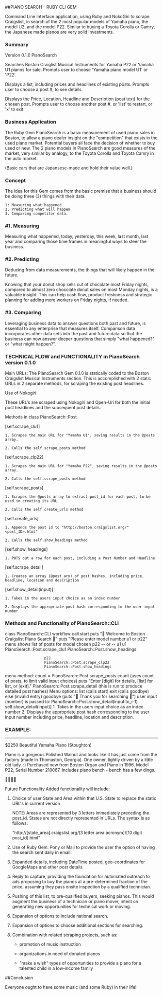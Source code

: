 ##PIANO SEARCH - RUBY CLI GEM

Command Line Interface application, using Ruby and NokoGiri to scrape Craigslist, in search of the 2 most popular models of Yamaha piano, the model U2, and the model P22. Similar to buying a Toyota Corolla or Camry, the Japanese made pianos are very solid investments.

### Summary

Version 0.1.0 PianoSearch

Searches Boston Craiglist Musical Instruments for Yamaha P22 or Yamaha U1 pianos for sale.
Prompts user to choose 'Yamaha piano model U1' or 'P22'.

Displays a list, including prices and headlines of existing posts.
Prompts user to choose a post #, to see details.

Displays the Price, Location, Headline and Description (post text) for the chosen post.
Prompts user to choose another post #, or 'list' to restart, or 'x' to exit.

### Business Application

The Ruby Gem PianoSearch is a basic measurement of used piano sales in Boston, to allow a piano dealer insight on the "competition" that exists in the used piano market. Potential buyers all face the decision of whether to buy used or new. The 2 piano models in PianoSearch are good measures of the market, very similar by analogy, to the Toyota Corolla and Toyota Camry in the auto market.

(Basic cars that are Japansese-made and hold their value well.)

### Concept

The idea for this Gem comes from the basic premise that a business should be doing three (3) things with their data.

    1: Measuring what happened
    2. Predicting what will happen
    3. Comparing competitor data.

### #1. Measuring

Measuring what happened, today, yesterday, this week, last month, last year and comparing those time frames in meaningful ways to steer the business.

### #2. Predicting

Deducing from data measurements, the things that will likely happen in the future.

Knowing that your donut shop sells out of chocolate most Friday nights, compared to almost zero chocolate donut sales on most Monday nights, is a valuable insight. This can help cash flow, product freshness and strategic planning for adding more workers on Friday nights, if needed.

### #3. Comparing

Leveraging business data to answer questions both past and future, is essential to any enterprise that measures itself. Comparison data incorporates other data sets into the past and future data so that the business can now answer deeper questions that simply "what happened?" or "what might happen?".

### TECHNICAL FLOW and FUNCTIONALITY in PianoSearch version 0.1.0

Main URLs:
The PianoSearch Gem 0.1.0 is statically coded to the Boston Craigslist Musical Instruments section. This is accomplished with 2 static URLs in 2 separate methods, for scraping the existing post headlines.

Use of Nokogiri

These URL's are scraped using Nokogiri and Open-Uri for both the initial post headlines and the subsequent post details.

Methods in class PianoSearch::Post

[self.scrape_clu1]

    1. Scrapes the main URL for "Yamaha U1", saving results in the @posts array.

    2. Calls the self.scrape_posts method

[self.scrape_clp22]

    1. Scrapes the main URL for "Yamaha P22", saving results in the @posts array.

    2. Calls the self.scrape_posts method

[self.scrape_posts]

    1. Scrapes the @posts array to extract post_id for each post, to be used in creating its URL

    2. Calls the self.create_urls method

[self.create_urls]

    1. Appends the post id to "http://boston.craigslist.org/"<post_ID>.html"

    2. Calls the self.show_headings method

[self.show_headings]

    1. PUTS out a row for each post, including a Post Number and Headline

[self.scrape_detail]

    1. Creates an array (@post_ary) of post hashes, including price, headline, location and description

[self.show_detail(input)]

    1. Takes in the users input choice as an index number

    2. Displays the appropriate post hash corresponding to the user input number

### Methods and Functionality of PianoSearch::CLI

class PianoSearch::CLI workflow
call
start
puts "🎹 Welcome to Boston Craigslist Piano Search 🎹"
puts "Please enter model number u1 or p22"  
 menu shows list of posts for model chosen
p22 -- or -- u1
u1
PianoSearch::Post.scrape_clu1
PianoSearch::Post.show_headings

                      p22
                      PianoSearch::Post.scrape_clp22
                      PianoSearch::Post.show_headings

menu method:
count = PianoSearch::Post.scrape_posts.count (uses count of posts, to limit valid input choices)
puts "Enter [digit] for details, [list] for list, or [exit]."
PianoSearch::Post.scrape_detail (this is run to produce detailed post hashes)
Menu options:
list (calls start)
exit (calls goodbye)
else (invalid entry)
goodbye (puts "🎹 Thank you for searching 🎹")
user input (number) is passed to:
PianoSearch::Post.show_detail(input.to_i-1)
self.show_detail(input)] 1. Takes in the users input choice as an index number 2. Displays the appropriate post hash corresponding to the user input number including price, headline, location and description.

### EXAMPLE:

---

$2250 Beautiful Yamaha Piano (Stoughton)

Piano is a gorgeous Polished Walnut and looks like it has just come from the factory (made in Thomaston, Georgia). One owner, lightly driven by a little old lady. :) Purchased new from Boston Organ and Piano in 1996, Model P22, Serial Number 210067. Includes piano bench - bench has a few dings.

🎹🎹🎹🎹

Future Functionality
Added functionality will include:

1. Choice of user State and Area within that U.S. State to replace the static URL's in current version

   NOTE: Areas are represented by 3 letters immediately preceding the post_id. States are not directly represented in URLs. The syntax is as follows:

   "http://[state_area].craigslist.org/[3 letter area acronym]/[10 digit post_id].html"

2. Use of Ruby Gem: Pony or Mail to provide the user the option of having the search sent daily in email.

3. Expanded details, including DateTime posted, geo-coordinates for GoogleMaps and other post details

4. Reply to capture, providing the foundation for automated outreach to ads proposing to buy the pianos at a pre-determined fraction of the price, assuming they pass onsite inspection by a qualified technician.

5. Pushing of this list, to pre-qualified buyers, seeking pianos. This would augment the business of a technician or piano mover, intent on generating new opportunities for technical work or moving.

6. Expansion of options to include national search.

7. Expansion of options to choose additional sections for searching.

8. Combination with related scraping projects, such as:

   - promotion of music instruction

   - organizations in need of donated pianos

   - "make a wish" types of opportunities to provide a piano for a talented child in a low-income family

##Conclusion

Everyone ought to have some music (and some Ruby) in their life!

